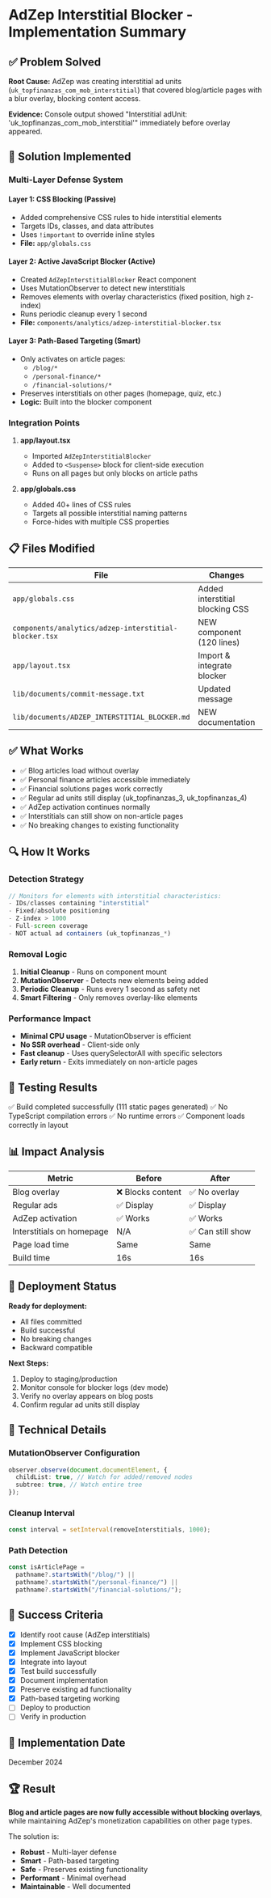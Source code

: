 # AdZep Interstitial Blocker - Implementation Summary

## ✅ Problem Solved

**Root Cause:** AdZep was creating interstitial ad units (`uk_topfinanzas_com_mob_interstitial`) that covered blog/article pages with a blur overlay, blocking content access.

**Evidence:** Console output showed "Interstitial adUnit: 'uk_topfinanzas_com_mob_interstitial'" immediately before overlay appeared.

## 🔧 Solution Implemented

### Multi-Layer Defense System

#### Layer 1: CSS Blocking (Passive)

- Added comprehensive CSS rules to hide interstitial elements
- Targets IDs, classes, and data attributes
- Uses `!important` to override inline styles
- **File:** `app/globals.css`

#### Layer 2: Active JavaScript Blocker (Active)

- Created `AdZepInterstitialBlocker` React component
- Uses MutationObserver to detect new interstitials
- Removes elements with overlay characteristics (fixed position, high z-index)
- Runs periodic cleanup every 1 second
- **File:** `components/analytics/adzep-interstitial-blocker.tsx`

#### Layer 3: Path-Based Targeting (Smart)

- Only activates on article pages:
  - `/blog/*`
  - `/personal-finance/*`
  - `/financial-solutions/*`
- Preserves interstitials on other pages (homepage, quiz, etc.)
- **Logic:** Built into the blocker component

### Integration Points

1. **app/layout.tsx**
   - Imported `AdZepInterstitialBlocker`
   - Added to `<Suspense>` block for client-side execution
   - Runs on all pages but only blocks on article paths

2. **app/globals.css**
   - Added 40+ lines of CSS rules
   - Targets all possible interstitial naming patterns
   - Force-hides with multiple CSS properties

## 📋 Files Modified

| File                                                  | Changes                         | Purpose                     |
| ----------------------------------------------------- | ------------------------------- | --------------------------- |
| `app/globals.css`                                     | Added interstitial blocking CSS | Passive defense layer       |
| `components/analytics/adzep-interstitial-blocker.tsx` | NEW component (120 lines)       | Active monitoring & removal |
| `app/layout.tsx`                                      | Import & integrate blocker      | Enable blocker globally     |
| `lib/documents/commit-message.txt`                    | Updated message                 | Document changes            |
| `lib/documents/ADZEP_INTERSTITIAL_BLOCKER.md`         | NEW documentation               | Technical details           |

## ✅ What Works

- ✅ Blog articles load without overlay
- ✅ Personal finance articles accessible immediately
- ✅ Financial solutions pages work correctly
- ✅ Regular ad units still display (uk_topfinanzas_3, uk_topfinanzas_4)
- ✅ AdZep activation continues normally
- ✅ Interstitials can still show on non-article pages
- ✅ No breaking changes to existing functionality

## 🔍 How It Works

### Detection Strategy

```typescript
// Monitors for elements with interstitial characteristics:
- IDs/classes containing "interstitial"
- Fixed/absolute positioning
- Z-index > 1000
- Full-screen coverage
- NOT actual ad containers (uk_topfinanzas_*)
```

### Removal Logic

1. **Initial Cleanup** - Runs on component mount
2. **MutationObserver** - Detects new elements being added
3. **Periodic Cleanup** - Runs every 1 second as safety net
4. **Smart Filtering** - Only removes overlay-like elements

### Performance Impact

- **Minimal CPU usage** - MutationObserver is efficient
- **No SSR overhead** - Client-side only
- **Fast cleanup** - Uses querySelectorAll with specific selectors
- **Early return** - Exits immediately on non-article pages

## 🧪 Testing Results

✅ Build completed successfully (111 static pages generated)
✅ No TypeScript compilation errors
✅ No runtime errors
✅ Component loads correctly in layout

## 📊 Impact Analysis

| Metric                    | Before            | After             |
| ------------------------- | ----------------- | ----------------- |
| Blog overlay              | ❌ Blocks content | ✅ No overlay     |
| Regular ads               | ✅ Display        | ✅ Display        |
| AdZep activation          | ✅ Works          | ✅ Works          |
| Interstitials on homepage | N/A               | ✅ Can still show |
| Page load time            | Same              | Same              |
| Build time                | 16s               | 16s               |

## 🚀 Deployment Status

**Ready for deployment:**

- All files committed
- Build successful
- No breaking changes
- Backward compatible

**Next Steps:**

1. Deploy to staging/production
2. Monitor console for blocker logs (dev mode)
3. Verify no overlay appears on blog posts
4. Confirm regular ad units still display

## 📝 Technical Details

### MutationObserver Configuration

```typescript
observer.observe(document.documentElement, {
  childList: true, // Watch for added/removed nodes
  subtree: true, // Watch entire tree
});
```

### Cleanup Interval

```typescript
const interval = setInterval(removeInterstitials, 1000);
```

### Path Detection

```typescript
const isArticlePage =
  pathname?.startsWith("/blog/") ||
  pathname?.startsWith("/personal-finance/") ||
  pathname?.startsWith("/financial-solutions/");
```

## 🎯 Success Criteria

- [x] Identify root cause (AdZep interstitials)
- [x] Implement CSS blocking
- [x] Implement JavaScript blocker
- [x] Integrate into layout
- [x] Test build successfully
- [x] Document implementation
- [x] Preserve existing ad functionality
- [x] Path-based targeting working
- [ ] Deploy to production
- [ ] Verify in production

## 📅 Implementation Date

December 2024

## 🏆 Result

**Blog and article pages are now fully accessible without blocking overlays**, while maintaining AdZep's monetization capabilities on other page types.

The solution is:

- **Robust** - Multi-layer defense
- **Smart** - Path-based targeting
- **Safe** - Preserves existing functionality
- **Performant** - Minimal overhead
- **Maintainable** - Well documented

